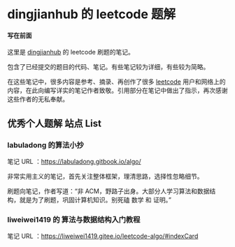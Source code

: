# dingjianhub 的 leetcode 题解
#### 写在前面

这里是 [dingjianhub](https://github.com/dingjianhub) 的 leetcode 刷题的笔记。

包含了已经提交的题目的代码、笔记。有些笔记较为详细，有些较为简略。

在这些笔记中，很多内容是参考、摘录、再创作了很多 [leetcode](https://leetcode-cn.com) 用户和网络上的内容，在此向编写详实的笔记作者致敬。引用部分在笔记中做出了指示，再次感谢这些作者的无私奉献。



## 优秀个人题解 站点 List

### labuladong 的算法小抄

笔记 URL ：https://labuladong.gitbook.io/algo/

非常实用主义的笔记，首先关注整体框架，理清思路，选择性忽略细节。

刷题向笔记，作者写道：“非 ACM，野路子出身。大部分人学习算法和数据结构，就是为了刷题，巩固计算机知识。别死磕 数学 和 证明。”







### liweiwei1419 的 算法与数据结构入门教程

笔记 URL ：https://liweiwei1419.gitee.io/leetcode-algo/#indexCard





